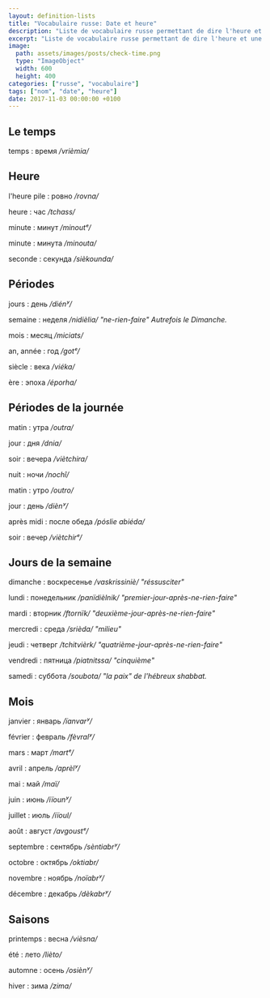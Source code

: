 ```yaml
---
layout: definition-lists
title: "Vocabulaire russe: Date et heure"
description: "Liste de vocabulaire russe permettant de dire l'heure et une date."
excerpt: "Liste de vocabulaire russe permettant de dire l'heure et une date."
image:
  path: assets/images/posts/check-time.png
  type: "ImageObject"
  width: 600
  height: 400
categories: ["russe", "vocabulaire"]
tags: ["nom", "date", "heure"]
date: 2017-11-03 00:00:00 +0100
---
```


## Le temps

temps
: время
*/vrièmia/*


## Heure

l'heure pile
: ровно
*/rovna/*

heure
: час
*/tchass/*

minute
: минут
*/minoutᵉ/*

minute
: минута
*/minouta/*

seconde
: секунда
*/sièkounda/*


## Périodes

jours
: день
*/diénʸ/*

semaine
: неделя
*/nidièlia/ "ne-rien-faire" Autrefois le Dimanche.*

mois
: месяц
*/miciats/*

an, année
: год
*/gotᵉ/*

siècle
: века
*/viéka/*

ère
: эпоха
*/éporha/*


## Périodes de la journée

matin
: утра
*/outra/*

jour
: дня
*/dnia/*

soir
: вечера
*/viètchira/*

nuit
: ночи
*/nochî/*

matin
: утро
*/outro/*

jour
: день
*/diènʸ/*

après midi
: после обеда
*/pósliе abiéda/*

soir
: вечер
*/viètchirᵉ/*


## Jours de la semaine

dimanche
: воскресенье
*/vaskrissiniè/ "réssusciter"*

lundi
: понедельник
*/panïdièlnik/ "premier-jour-après-ne-rien-faire"*

mardi
: вторник
*/ftornïk/ "deuxième-jour-après-ne-rien-faire"*

mercredi
: среда
*/srièda/ "milieu"*

jeudi
: четверг
*/tchitvièrk/ "quatrième-jour-après-ne-rien-faire"*

vendredi
: пятница
*/piatnitssa/ "cinquième"*

samedi
: суббота
*/soubota/ "la paix" de l'hébreux shabbat.*


## Mois

janvier
: январь
*/ïanvarʸ/*

février
: февраль
*/fèvralʸ/*

mars
: март
*/martᵉ/*

avril
: апрель
*/aprèlʸ/*

mai
: май
*/maï/*

juin
: июнь
*/iïounʸ/*

juillet
: июль
*/iïoul/*

août
: август
*/avgoustᵉ/*

septembre
: сентябрь
*/sèntiabrʸ/*

octobre
: октябрь
*/oktiabr/*

novembre
: ноябрь
*/noïabrʸ/*

décembre
: декабрь
*/dèkabrʸ/*


## Saisons

printemps
: весна
*/vièsna/*

été
: лето
*/lièto/*

automne
: осень
*/osiènʸ/*

hiver
: зима
*/zima/*
